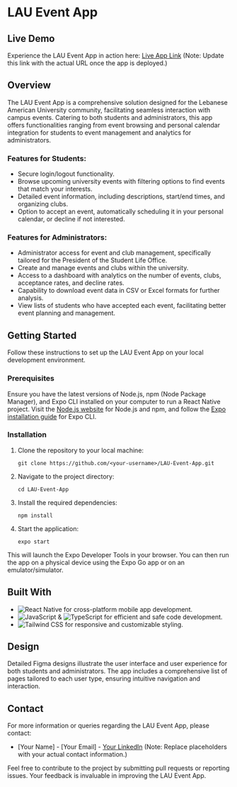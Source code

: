 # LAU Event App

## Live Demo

Experience the LAU Event App in action here: [Live App Link](#) (Note: Update this link with the actual URL once the app is deployed.)

## Overview

The LAU Event App is a comprehensive solution designed for the Lebanese American University community, facilitating seamless interaction with campus events. Catering to both students and administrators, this app offers functionalities ranging from event browsing and personal calendar integration for students to event management and analytics for administrators.

### Features for Students:

- Secure login/logout functionality.
- Browse upcoming university events with filtering options to find events that match your interests.
- Detailed event information, including descriptions, start/end times, and organizing clubs.
- Option to accept an event, automatically scheduling it in your personal calendar, or decline if not interested.

### Features for Administrators:

- Administrator access for event and club management, specifically tailored for the President of the Student Life Office.
- Create and manage events and clubs within the university.
- Access to a dashboard with analytics on the number of events, clubs, acceptance rates, and decline rates.
- Capability to download event data in CSV or Excel formats for further analysis.
- View lists of students who have accepted each event, facilitating better event planning and management.

## Getting Started

Follow these instructions to set up the LAU Event App on your local development environment.

### Prerequisites

Ensure you have the latest versions of Node.js, npm (Node Package Manager), and Expo CLI installed on your computer to run a React Native project. Visit the [Node.js website](https://nodejs.org/) for Node.js and npm, and follow the [Expo installation guide](https://docs.expo.dev/get-started/installation/) for Expo CLI.

### Installation

1. Clone the repository to your local machine:
    ```
    git clone https://github.com/<your-username>/LAU-Event-App.git
    ```

2. Navigate to the project directory:
    ```
    cd LAU-Event-App
    ```

3. Install the required dependencies:
    ```
    npm install
    ```

4. Start the application:
    ```
    expo start
    ```

This will launch the Expo Developer Tools in your browser. You can then run the app on a physical device using the Expo Go app or on an emulator/simulator.

## Built With

- ![React Native](https://img.shields.io/badge/React_Native-%2320232a.svg?style=for-the-badge&logo=react&logoColor=%2361DAFB) for cross-platform mobile app development.
- ![JavaScript](https://img.shields.io/badge/JavaScript-%23F7DF1E.svg?style=for-the-badge&logo=javascript&logoColor=black) & ![TypeScript](https://img.shields.io/badge/TypeScript-%23007ACC.svg?style=for-the-badge&logo=typescript&logoColor=white) for efficient and safe code development.
- ![Tailwind CSS](https://img.shields.io/badge/Tailwind_CSS-%2338B2AC.svg?style=for-the-badge&logo=tailwind-css&logoColor=white) for responsive and customizable styling.

## Design

Detailed Figma designs illustrate the user interface and user experience for both students and administrators. The app includes a comprehensive list of pages tailored to each user type, ensuring intuitive navigation and interaction.

## Contact

For more information or queries regarding the LAU Event App, please contact:

- [Your Name] - [Your Email] - [Your LinkedIn](#) (Note: Replace placeholders with your actual contact information.)

Feel free to contribute to the project by submitting pull requests or reporting issues. Your feedback is invaluable in improving the LAU Event App.
